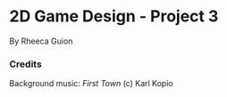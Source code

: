 # 2D Game Design - Project 3
By Rheeca Guion

### Credits
Background music: _First Town_ (c) Karl Kopio
